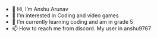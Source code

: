 - 👋 Hi, I’m Anshu Arunav
- 👀 I’m interested in Coding and video games
- 🌱 I’m currently learning coding and am in grade 5
- 📫 How to reach me from discord. My user in anshu9767

<!---
AnshuPlayz17/AnshuPlayz17 is a ✨ special ✨ repository because its `README.md` (this file) appears on your GitHub profile.
You can click the Preview link to take a look at your changes.
--->
